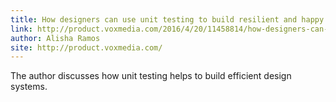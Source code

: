 ```yaml
---
title: How designers can use unit testing to build resilient and happy design systems
link: http://product.voxmedia.com/2016/4/20/11458814/how-designers-can-use-unit-testing-to-build-resilient-and-happy-design-systems?goal=0_df65b6d7c8-5fa35dd8cd-59058037&mc_cid=5fa35dd8cd&mc_eid=573b80dba5
author: Alisha Ramos
site: http://product.voxmedia.com/
---
```


The author discusses how unit testing helps to build efficient design systems.